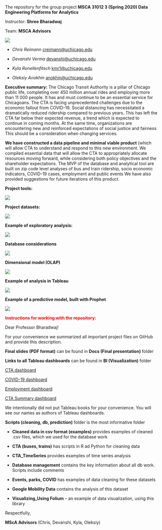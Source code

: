 The repository for the group project **MSCA 31012 3 (Spring 2020) Data Engineering Platforms for Analytics**

Instructor: **Shree Bharadwaj**

Team: **MSCA Advisors**

![](https://i.ibb.co/ZVyJcCL/MSc-A-Advisors.png)

- _Chris Reimann_ [creimann@uchicago.edu](creimann@uchicago.edu)

- _Devanshi Verma_ [devanshi@uchicago.edu](devanshi@uchicago.edu)

- _Kyla Ronellenfitsch_ [kmr1@uchicago.edu](kmr1@uchicago.edu)

- _Oleksiy Anokhin_ [anokhin@uchicago.edu](anokhin@uchicago.edu)

**Executive summary:** The Chicago Transit Authority is a pillar of Chicago public life, completing over 450
million annual rides and employing more than 11 000 people. It has and must continue to be an
essential service for Chicagoans. The CTA is facing unprecedented challenges due to the economic fallout from COVID-19. Social distancing has necessitated a dramatically reduced ridership compared to previous
years. This has left the CTA far below their expected revenue, a trend which is expected
to continue in coming months. At the same time, organizations are encountering new and reinforced expectations of social
justice and fairness This should be a consideration when changing services. 

**We have constructed a data pipeline and minimal viable product** (which will allow
CTA to understand and respond to this new environment. We compiled essential data that will allow the CTA to appropriately allocate resources moving
forward, while considering both policy objectives and the shareholder expectations. The MVP of the database and analytical tool are built on zip code level analyses of bus and train ridership, socio economic indicators, COVID-19 cases, employment and public events We
have also provided suggestions for future iterations of this product.

**Project tools:**

![](https://i.ibb.co/P6gghsR/Tools.png)

**Project datasets:**

![](https://i.ibb.co/7S63mnY/Datasets.png)

**Example of exploratory analysis:**

![](https://i.ibb.co/BfFn4HJ/Exploratory-analysis.png)

**Database considerations**

![](https://i.ibb.co/bz9bwPx/DB-considerations.png)

**Dimensional model (OLAP)**

![](https://i.ibb.co/zJWQjmr/Dimensional-model.png)

**Example of analysis in Tableau**

![](https://i.ibb.co/pn98Qy8/Dashboard-example.png)

**Example of a predictive model, built with Prophet**

![](https://i.ibb.co/sRJ9GZ8/Prediction.png)

 <span style="color:red">**Instructions for working with the repository:**</span>

Dear Professor Bharadwaj!

For your convenience we summarized all important project files on GitHub and provide this description.

**Final slides (PDF format)** can be found in **Docs (Final presentation)** folder

**Links to all Tableau dashboards** can be found in **BI (Visualization)** folder

[CTA dashboard](https://bit.ly/transport-analysis)

[COVID-19 dashboard](https://bit.ly/covid19-chicago-analysis)

[Employment dashboard](https://bit.ly/employment-analysis)

[CTA Summary dashboard](https://bit.ly/cta-summary-analysis)

We intentionally did not put Tableau books for your convenience. You will see our names as authors of Tableau dashboards.

**Scripts (cleaning, db, prediction)** folder is the most informative folder

- **Cleaned data in csv format (examples)** provides examples of cleaned .csv files, which we used for the database work

- **CTA (buses, trains)** has scripts in R ad Python for cleaning data

- **CTA_TimeSeries** provides examples of time series analysis

- **Database management** contains the key information about all db work. Scripts include comments

- **Events, parks, COVID** has examples of data cleaning for these datasets

- **Google Mobility Data** contains the analysis of this dataset

- **Visualizing_Using Folium** – an example of data visualization, using this library

Respectfully, 

**MScA Advisors** (Chris, Devanshi, Kyla, Oleksiy)